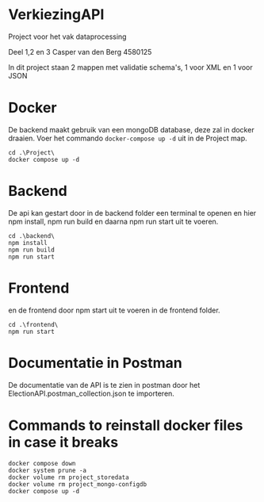 # VerkiezingAPI
Project voor het vak dataprocessing

Deel 1,2 en 3 Casper van den Berg 4580125

In dit project staan 2 mappen met validatie schema's, 1 voor XML en 1 voor JSON 

# Docker
De backend maakt gebruik van een mongoDB database, deze zal in docker draaien.
Voer het commando `docker-compose up -d` uit in de Project map.
```
cd .\Project\
docker compose up -d
```

# Backend
De api kan gestart door in de backend folder een terminal te openen en hier npm install, npm run build en daarna npm run start uit te voeren.
```
cd .\backend\
npm install
npm run build
npm run start
```

# Frontend
en de frontend door npm start uit te voeren in de frontend folder. 
```
cd .\frontend\
npm run start
```

# Documentatie in Postman
De documentatie van de API is te zien in postman door het ElectionAPI.postman_collection.json te importeren.

# Commands to reinstall docker files in case it breaks
```
docker compose down
docker system prune -a
docker volume rm project_storedata
docker volume rm project_mongo-configdb
docker compose up -d
```
